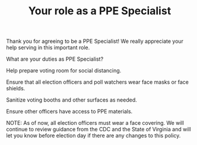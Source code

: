 ﻿---
section: "OVERVIEW"
title: "Slide 5"
title: "Your role as a PPE Specialist"
layout: slide
---

Thank you for agreeing to be a PPE Specialist! We really appreciate your help serving in this important role.

What are your duties as PPE Specialist?

Help prepare voting room for social distancing.

Ensure that all election officers and poll watchers wear face masks or face shields.

Sanitize voting booths and other surfaces as needed.

Ensure other officers have access to PPE materials.

NOTE: As of now, all election officers must wear a face covering. We will continue to review guidance from the CDC and the State of Virginia and will let you know before election day if there are any changes to this policy.

